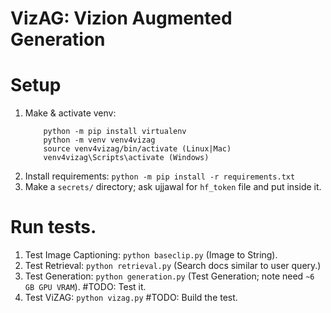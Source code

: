 # VizAG: Vizion Augmented Generation

# Setup
1. Make & activate venv:
    ```
        python -m pip install virtualenv
        python -m venv venv4vizag
        source venv4vizag/bin/activate (Linux|Mac)
        venv4vizag\Scripts\activate (Windows) 
    ```
2. Install requirements: `python -m pip install -r requirements.txt` 
3. Make a `secrets/` directory; ask ujjawal for `hf_token` file and put inside it.

# Run tests.
1. Test Image Captioning: `python baseclip.py` (Image to String).
2. Test Retrieval: `python retrieval.py` (Search docs similar to user query.)
3. Test Generation: `python generation.py` (Test Generation; note need `~6 GB GPU VRAM`). #TODO: Test it.
4. Test ViZAG: `python vizag.py` #TODO: Build the test. 
